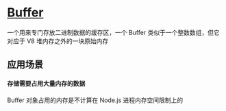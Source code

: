 # [Buffer](https://juejin.im/post/5afd57e851882542ac7d76af)  
一个用来专门存放二进制数据的缓存区，一个 Buffer 类似于一个整数数组，但它对应于 V8 堆内存之外的一块原始内存  

## 应用场景
#### 存储需要占用大量内存的数据  
Buffer 对象占用的内存是不计算在 Node.js 进程内存空间限制上的  

